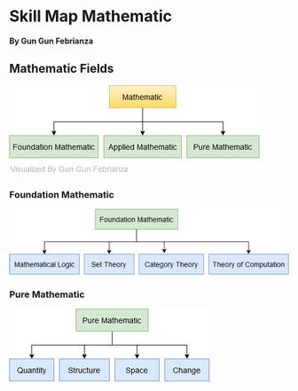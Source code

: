 # Skill Map Mathematic
**By Gun Gun Febrianza**


## Mathematic Fields
<img src="assets/Mathematic Field-Mathematic Field.png">  
  
### Foundation Mathematic
<img src="assets/Mathematic Field-Foundation Mathematic.png">
  
### Pure Mathematic
<img src="assets/Mathematic Field-Pure Mathematic.png">
